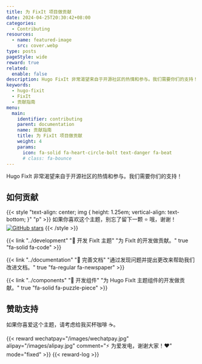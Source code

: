 ```yaml
---
title: 为 FixIt 项目做贡献
date: 2024-04-25T20:30:42+08:00
categories:
  - Contributing
resources:
  - name: featured-image
    src: cover.webp
type: posts
pageStyle: wide
reward: true
related:
  enable: false
description: Hugo FixIt 非常渴望来自于开源社区的热情和参与。我们需要你们的支持！
keywords: 
  - hugo-fixit
  - FixIt
  - 贡献指南
menu:
  main:
    identifier: contributing
    parent: documentation
    name: 贡献指南
    title: 为 FixIt 项目做贡献
    weight: 4
    params: 
      icon: fa-solid fa-heart-circle-bolt text-danger fa-beat
      # class: fa-bounce
---
```


Hugo FixIt 非常渴望来自于开源社区的热情和参与。我们需要你们的支持！

<!--more-->

## 如何贡献

{{< style "text-align: center; img { height: 1.25em; vertical-align: text-bottom; }" "p" >}}
如果你喜欢这个主题，别忘了留下一颗 ⭐️ 哦，谢谢！[![GitHub stars](https://img.shields.io/github/stars/hugo-fixit/FixIt?style=social)](https://github.com/hugo-fixit/FixIt)
{{< /style >}}

{{< link "../development" "🔧 开发 FixIt 主题" "为 FixIt 的开发做贡献。" true "fa-solid fa-code" >}}

{{< link "../documentation" "📝 完善文档" "通过发现问题并提出更改来帮助我们改进文档。" true "fa-regular fa-newspaper" >}}

{{< link "../components" "🧩 开发组件" "为 Hugo FixIt 主题组件的开发做贡献。" true "fa-solid fa-puzzle-piece" >}}

## 赞助支持

如果你喜爱这个主题，请考虑给我买杯咖啡 ☕️。

{{< reward wechatpay="/images/wechatpay.jpg" alipay="/images/alipay.jpg" comment="⚡️ 为爱发电，谢谢大家！❤️" mode="fixed" >}}
{{< reward-log >}}
